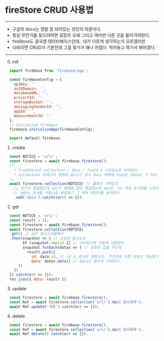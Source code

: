 # fireStore CRUD 사용법
- - -
* 구글의 docs는 정말 잘 되어있는 것인지 의문이다.
* 항상 무언가를 찾으려하면 굉장히 오래 그리고 여러번 다른 곳을 들어가야한다.
* fireStore도 결국엔 데이터베이스인데.. 내가 다르게 생각하는지 모르겠지만
* 디비이면 CRUD가 기본인데 그걸 찾기가 꽤나 어렵다. 적어놓고 여기서 봐야겠다.
- - -

0. init

```javascript
  import firebase from 'firebase/app';

  const firebaseConfig = {
    apiKey: ''
    authDomain: '',
    databaseURL: '',
    projectId: '',
    storageBucket: '',
    messagingSenderId: '',
    appId: '',
    measurementId: ''
  };
  // Initialize Firebase
  firebase.initializeApp(firebaseConfig);

  export defautl firebase;
```

1. create
```javascript
  const NOTICE = 'url/'; 
  const firestore = await firebase.firestore(); 
  /*
    * fireStore은 collection / docs / field 3 구성요소로 되어있다.
    * collection 카테고리 하위에 docs가 있고 docs 하위에 field (data) 가 있다.
  */
  await firestore.collection(NOTICE) // 콜렉션 가져오고
    // 여기서 헷갈렸는데 set이 예제에 많아 헷갈렸는데 set은 그냥 계속 초기화를 시킨다.
    // add는 문서를 자동으로 생성하고 그 아래 데이터를 넣어준다.
    .add('data').catch((err) => {});
```


2. get
```javascript
  const NOTICE = 'url/'; 
  const result = [];
  const firestore = await firebase.firestore(); 
  await firestore.collection(NOTICE)
  .get() // get 메소드사용해서 
  .then(snapshot => { // 스냅샷 들고오고 
        if (snapshot.empty) {} // 비어있으면 이렇게 사용한다.
        snapshot.forEach(datas => { // 순회로 값을 주는데
          result.push({ 
            id: data.id, // id 는 문서의 제목이다. 이것으로 수정 삭제가 가능하기에 저장하는게 좋다.
            data: datas.data() // data는 함수로 가져온다.
      })
    })
  }).catch(err => {});
  res.json({ data: result })
```

3. update 
```javascript
  const firestore = await firebase.firestore();
  const Ref = await firestore.collection('url/').doc('문서제목');
  await Ref.update('내용').catch(err => {});
```


4. delete
```javascript
  const firestore = await firebase.firestore();
  const Ref = await firestore.collection('url/').doc('문서제목');
  await Ref.delete().catch(err => {});
```


